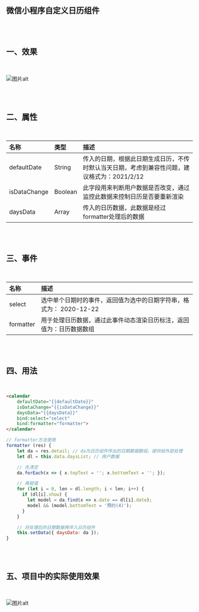 ## 微信小程序自定义日历组件
<br/><br/>

## 一、效果
<br/>

![图片alt](https://github.com/imxiaoer/WeChatMiniCalendar/blob/main/screenshot/picture1.gif)

<br/><br/>

## 二、属性
<br/>

|名称|类型|描述|
|:----|:----|:----|
|defaultDate|String|传入的日期，根据此日期生成日历，不传时默认当天日期，考虑到兼容性问题，建议格式为：2021/2/12|
|isDataChange|Boolean|此字段用来判断用户数据是否改变，通过监控此数据来控制日历是否要重新渲染|
|daysData|Array|传入的日历数据，此数据是经过formatter处理后的数据|

<br/><br/>

## 三、事件
<br/>

|名称|描述|
|:----|:----|
|select|选中单个日期时的事件，返回值为选中的日期字符串，格式为： 2020-12-22|
|formatter|用于处理日历数据，通过此事件动态渲染日历标注，返回值为：日历数据数组|

<br/><br/>

## 四、用法
<br/>

```html
<calendar
    defaultDate="{{defaultDate}}"
    isDataChange="{{isDataChange}}"
    daysData="{{daysData}}"
    bind:select="select"
    bind:formatter="formatter">
</calendar>
```
```javascript
// formatter方法使用
formatter (res) {
    let da = res.detail; // da为日历组件传出的日期数据数组，提供给外部处理
    let dl = this.data.daysList; // 用户数据

    // 先清空
    da.forEach(x => { x.topText = ''; x.bottomText = ''; });

    // 再赋值
    for (let i = 0, len = dl.length; i < len; i++) {
      if (dl[i].show) {
        let model = da.find(x => x.date == dl[i].date);
        model && (model.bottomText = '预约(4)');
      }
    }

    // 将处理后的日期数据再传入日历组件
    this.setData({ daysData: da });
}
```

<br/><br/>

## 五、项目中的实际使用效果
<br/>

![图片alt](https://github.com/imxiaoer/WeChatMiniCalendar/blob/main/screenshot/picture2.gif)